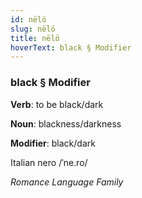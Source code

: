 ```yaml
---
id: nëlö
slug: nëlö
title: nëlö
hoverText: black § Modifier
---
```


### black § Modifier

**Verb**: to be black/dark

**Noun**: blackness/darkness

**Modifier**: black/dark

Italian nero /ˈne.ro/

*Romance Language Family*